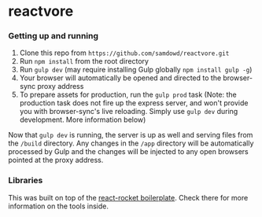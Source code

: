 reactvore
============

### Getting up and running

1. Clone this repo from `https://github.com/samdowd/reactvore.git`
2. Run `npm install` from the root directory
3. Run `gulp dev` (may require installing Gulp globally `npm install gulp -g`)
4. Your browser will automatically be opened and directed to the browser-sync proxy address
5. To prepare assets for production, run the `gulp prod` task (Note: the production task does not fire up the express server, and won't provide you with browser-sync's live reloading. Simply use `gulp dev` during development. More information below)

Now that `gulp dev` is running, the server is up as well and serving files from the `/build` directory. Any changes in the `/app` directory will be automatically processed by Gulp and the changes will be injected to any open browsers pointed at the proxy address.

### Libraries

This was built on top of the [react-rocket boilerplate](https://github.com/jakemmarsh/react-rocket). Check there for more information on the tools inside.